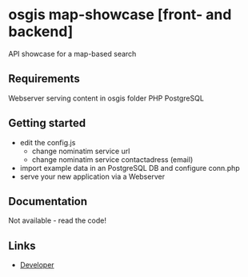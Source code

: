 # osgis map-showcase [front- and backend]

API showcase for a map-based search

## Requirements

Webserver serving content in osgis folder
PHP
PostgreSQL

## Getting started

- edit the config.js
    - change nominatim service url
    - change nominatim service contactadress (email)
- import example data in an PostgreSQL DB and configure conn.php
- serve your new application via a Webserver

## Documentation

Not available - read the code!

## Links

* [Developer](http://www.webgis.de/)
